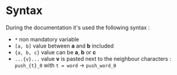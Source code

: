 # Syntax
During the documentation it's used the following syntax :
 - ```*``` non mandatory variable
 - ```[a, b]``` value between __a__ and __b__ included
 - ```{a, b, c}``` value can be __a__, __b__ or __c__
 - ```...{v}...``` value __v__ is pasted next to the neighbour characters : ```push_{t}_0``` with ```t = word``` -> ```push_word_0```